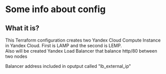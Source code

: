 # Some info about config
## What it is?
This Terraform configuration creates two Yandex Cloud Compute Instance in Yandex Cloud. First is LAMP and the second is LEMP.\
Also will be created Yandex Load Balancer that balance http/80 between two nodes

Balancer address included in oputput called "lb_external_ip"